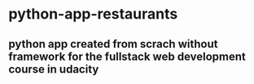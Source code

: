 # python-app-restaurants
## python app created from scrach without framework for the fullstack web development course in udacity
